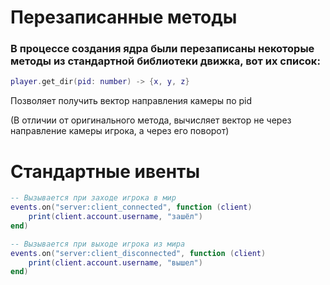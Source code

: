 # Перезаписанные методы

### В процессе создания ядра были перезаписаны некоторые методы из стандартной библиотеки движка, вот их список:

```lua
player.get_dir(pid: number) -> {x, y, z}
```
Позволяет получить вектор направления камеры по pid

(В отличии от оригинального метода, вычисляет вектор не через направление камеры игрока, а через его поворот)

# Стандартные ивенты

```lua
-- Вызывается при заходе игрока в мир
events.on("server:client_connected", function (client)
    print(client.account.username, "зашёл")
end)

-- Вызывается при выходе игрока из мира
events.on("server:client_disconnected", function (client)
    print(client.account.username, "вышел")
end)
```
